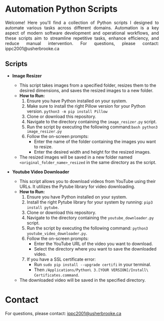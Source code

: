 # Automation Python Scripts

<p align="justify">
Welcome! Here you'll find a collection of Python scripts I designed to automate various tasks across different domains. Automation is a key aspect of modern software development and operational workflows, and these scripts aim to streamline repetitive tasks, enhance efficiency, and reduce manual intervention. For questions, please contact: ippc2001@usherbrooke.ca
</p>


## Scripts

- **Image Resizer**
    - This script takes images from a specified folder, resizes them to the desired dimensions, and saves the resized images to a new folder.
    - **How to Run:**
        1. Ensure you have Python installed on your system.
        2. Make sure to install the right Pillow version for your Python version. ```python3 -m pip install Pillow```
        3. Clone or download this repository.
        4. Navigate to the directory containing the `image_resizer.py` script.
        5. Run the script by executing the following command:```bash python3 image_resizer.py```
        6. Follow the on-screen prompts:
            - Enter the name of the folder containing the images you want to resize.
            - Enter the desired width and height for the resized images.
    - The resized images will be saved in a new folder named `<original_folder_name>_resized` in the same directory as the script.
 
- **Youtube Video Downloader**
    - This script allows you to download videos from YouTube using their URLs. It utilizes the Pytube library for video downloading.
    - **How to Run:**
        1. Ensure you have Python installed on your system.
        2. Install the right Pytube library for your system by running: ```pip3 install pytube```.
        3. Clone or download this repository.
        4. Navigate to the directory containing the `youtube_downloader.py` script.
        5. Run the script by executing the following command: ```python3 youtube_video_downloader.py```.
        6. Follow the on-screen prompts:
            - Enter the YouTube URL of the video you want to download.
            - Select the directory where you want to save the downloaded video.
        7. If you have a SSL certificate error:
           - Run ```sudo pip install --upgrade certifi``` in your terminal.
           - Then ```/Applications/Python\ 3.[YOUR VERSION]/Install\ Certificates.command```.
    - The downloaded video will be saved in the specified directory.

  
# Contact

For questions, please contact: ippc2001@usherbrooke.ca

